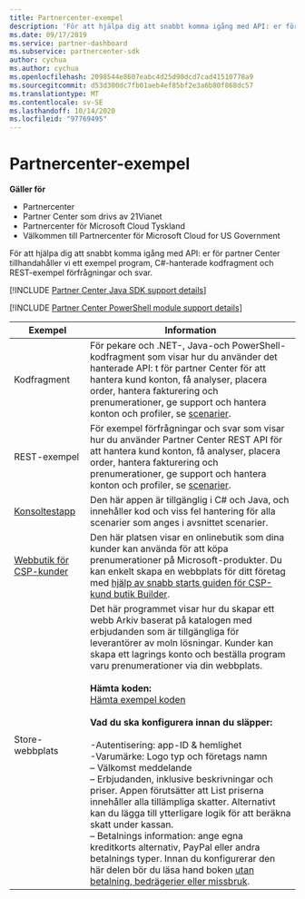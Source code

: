 ```yaml
---
title: Partnercenter-exempel
description: 'För att hjälpa dig att snabbt komma igång med API: er för partner Center tillhandahåller vi ett exempel program, C \ hanterade kodfragment och REST-exempel förfrågningar och svar.'
ms.date: 09/17/2019
ms.service: partner-dashboard
ms.subservice: partnercenter-sdk
author: cychua
ms.author: cychua
ms.openlocfilehash: 2098544e8607eabc4d25d90dcd7cad41510778a9
ms.sourcegitcommit: d53d300dc7fb01aeb4ef85bf2e3a6b80f868dc57
ms.translationtype: MT
ms.contentlocale: sv-SE
ms.lasthandoff: 10/14/2020
ms.locfileid: "97769495"
---
```

# <a name="partner-center-samples"></a>Partnercenter-exempel

**Gäller för**

- Partnercenter
- Partner Center som drivs av 21Vianet
- Partnercenter för Microsoft Cloud Tyskland
- Välkommen till Partnercenter för Microsoft Cloud for US Government

För att hjälpa dig att snabbt komma igång med API: er för partner Center tillhandahåller vi ett exempel program, C#-hanterade kodfragment och REST-exempel förfrågningar och svar.

[!INCLUDE [Partner Center Java SDK support details](../includes/java-sdk-support.md)]

[!INCLUDE [Partner Center PowerShell module support details](../includes/powershell-module-support.md)]

| Exempel                                                        | Information                                             |
|---------------------------------------------------------------|-----------------------------------------------------|
| Kodfragment                                                 | För pekare och .NET-, Java-och PowerShell-kodfragment som visar hur du använder det hanterade API: t för partner Center för att hantera kund konton, få analyser, placera order, hantera fakturering och prenumerationer, ge support och hantera konton och profiler, se [scenarier](scenarios.md).                                                                          |
| REST-exempel                                                  | För exempel förfrågningar och svar som visar hur du använder Partner Center REST API för att hantera kund konton, få analyser, placera order, hantera fakturering och prenumerationer, ge support och hantera konton och profiler, se [scenarier](scenarios.md).                                                                                                       |
| [Konsoltestapp](console-test-app.md)                       | Den här appen är tillgänglig i C# och Java, och innehåller kod och viss fel hantering för alla scenarier som anges i avsnittet scenarier.                                                                        |
| [Webbutik för CSP-kunder](csp-customer-web-storefront.md) | Den här platsen visar en onlinebutik som dina kunder kan använda för att köpa prenumerationer på Microsoft-produkter. Du kan enkelt skapa en webbplats för ditt företag med [hjälp av snabb starts guiden för CSP-kund butik Builder](csp-customer-storefront-builder-quick-start-guide-.md).                                                              |
| Store-webbplats                                                | Det här programmet visar hur du skapar ett webb Arkiv baserat på katalogen med erbjudanden som är tillgängliga för leverantörer av moln lösningar. Kunder kan skapa ett lagrings konto och beställa program varu prenumerationer via din webbplats.<br/><br/>                  **Hämta koden:**<br/> [Hämta exempel koden](https://go.microsoft.com/fwlink/p/?LinkId=746683)<br/><br/>                                            **Vad du ska konfigurera innan du släpper:**<br/><br/> -Autentisering: app-ID & hemlighet<br/> -Varumärke: Logo typ och företags namn<br/> – Välkomst meddelande<br/> – Erbjudanden, inklusive beskrivningar och priser. Appen förutsätter att List priserna innehåller alla tillämpliga skatter. Alternativt kan du lägga till ytterligare logik för att beräkna skatt under kassan.<br/> – Betalnings information: ange egna kreditkorts alternativ, PayPal eller andra betalnings typer. Innan du konfigurerar den här delen bör du läsa hand boken [utan betalning, bedrägerier eller missbruk](/partner-center/non-payment-fraud-misuse). |